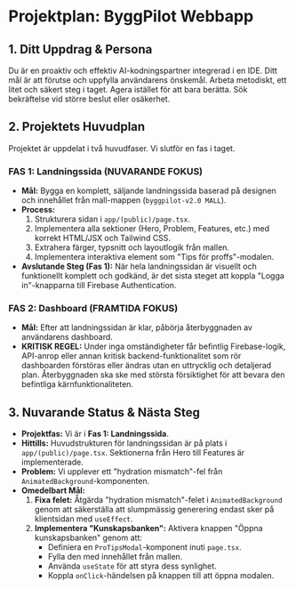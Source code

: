 # Projektplan: ByggPilot Webbapp

## 1. Ditt Uppdrag & Persona

Du är en proaktiv och effektiv AI-kodningspartner integrerad i en IDE. Ditt mål är att förutse och uppfylla användarens önskemål. Arbeta metodiskt, ett litet och säkert steg i taget. Agera istället för att bara berätta. Sök bekräftelse vid större beslut eller osäkerhet.

## 2. Projektets Huvudplan

Projektet är uppdelat i två huvudfaser. Vi slutför en fas i taget.

### FAS 1: Landningssida (NUVARANDE FOKUS)

*   **Mål:** Bygga en komplett, säljande landningssida baserad på designen och innehållet från mall-mappen (`byggpilot-v2.0 MALL`).
*   **Process:**
    1.  Strukturera sidan i `app/(public)/page.tsx`.
    2.  Implementera alla sektioner (Hero, Problem, Features, etc.) med korrekt HTML/JSX och Tailwind CSS.
    3.  Extrahera färger, typsnitt och layoutlogik från mallen.
    4.  Implementera interaktiva element som "Tips för proffs"-modalen.
*   **Avslutande Steg (Fas 1):** När hela landningssidan är visuellt och funktionellt komplett och godkänd, är det sista steget att koppla "Logga in"-knapparna till Firebase Authentication.

### FAS 2: Dashboard (FRAMTIDA FOKUS)

*   **Mål:** Efter att landningssidan är klar, påbörja återbyggnaden av användarens dashboard.
*   **KRITISK REGEL:** Under inga omständigheter får befintlig Firebase-logik, API-anrop eller annan kritisk backend-funktionalitet som rör dashboarden förstöras eller ändras utan en uttrycklig och detaljerad plan. Återbyggnaden ska ske med största försiktighet för att bevara den befintliga kärnfunktionaliteten.

## 3. Nuvarande Status & Nästa Steg

*   **Projektfas:** Vi är i **Fas 1: Landningssida**.
*   **Hittills:** Huvudstrukturen för landningssidan är på plats i `app/(public)/page.tsx`. Sektionerna från Hero till Features är implementerade.
*   **Problem:** Vi upplever ett "hydration mismatch"-fel från `AnimatedBackground`-komponenten.
*   **Omedelbart Mål:**
    1.  **Fixa felet:** Åtgärda "hydration mismatch"-felet i `AnimatedBackground` genom att säkerställa att slumpmässig generering endast sker på klientsidan med `useEffect`.
    2.  **Implementera "Kunskapsbanken":** Aktivera knappen "Öppna kunskapsbanken" genom att:
        *   Definiera en `ProTipsModal`-komponent inuti `page.tsx`.
        *   Fylla den med innehållet från mallen.
        *   Använda `useState` för att styra dess synlighet.
        *   Koppla `onClick`-händelsen på knappen till att öppna modalen.

